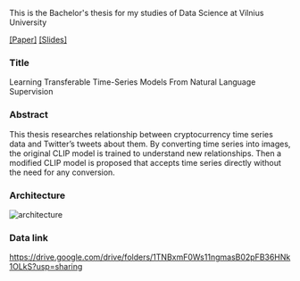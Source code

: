 This is the Bachelor's thesis for my studies of Data Science at Vilnius University

[[Paper]](documents/PAPER.pdf) [[Slides]](documents/SLIDES.pdf)
### Title 
Learning Transferable Time-Series Models From Natural Language Supervision

### Abstract
This thesis researches relationship between cryptocurrency time series data and Twitter’s tweets about them. By converting time series into images, the original CLIP model is trained to understand new relationships. Then a modified CLIP model is proposed that accepts time series directly without the need for any conversion.

### Architecture
![architecture](https://github.com/MGaulia/CLIP-Timeseries/assets/39590298/6516f95e-becd-4114-9522-baaa99414121)

### Data link 
https://drive.google.com/drive/folders/1TNBxmF0Ws11ngmasB02pFB36HNk1OLkS?usp=sharing
